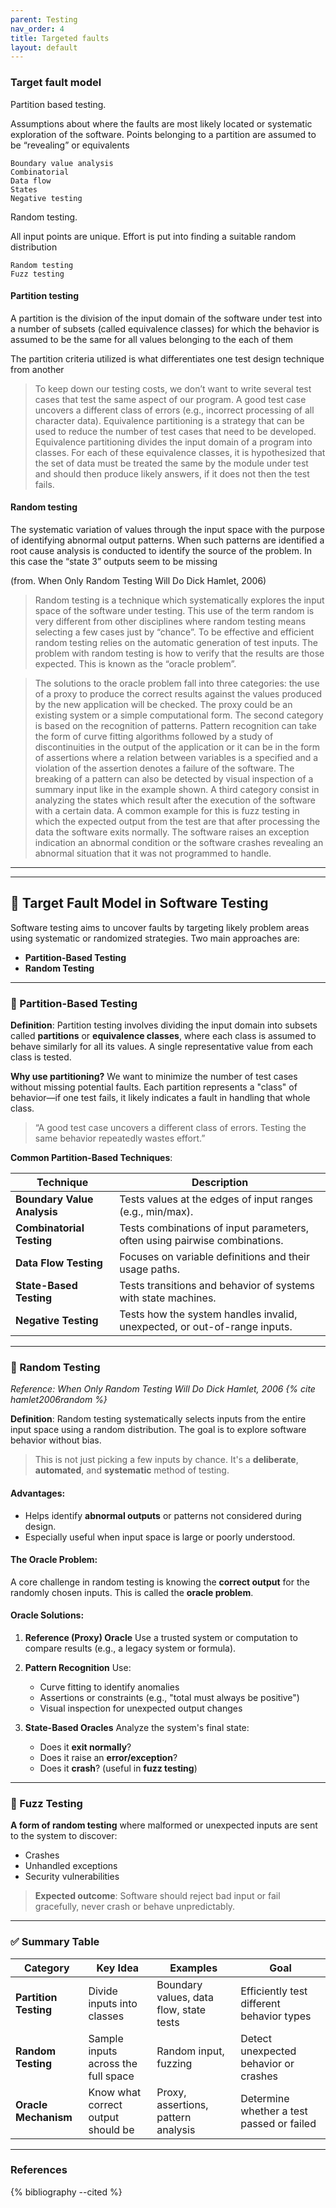 ```yaml
---
parent: Testing
nav_order: 4
title: Targeted faults
layout: default
---
```



### Target fault model

Partition based testing. 

Assumptions about where the faults are most likely located or systematic exploration of the software. Points belonging to a partition are assumed to be “revealing” or equivalents

    Boundary value analysis
    Combinatorial
    Data flow
    States
    Negative testing

Random testing. 

All input points are unique. Effort is put into finding a suitable random distribution

    Random testing
    Fuzz testing

#### Partition testing

A partition is the division of the input domain of the software under test into a number of subsets (called equivalence classes) for which the behavior is assumed to be the same for all values belonging to the each of them

The partition criteria utilized is what differentiates one test design technique from another

> To keep down our testing costs, we don’t want to write several test cases that test the same aspect of our program. A good test case uncovers a different class of errors (e.g., incorrect processing of all character data). Equivalence partitioning is a strategy that can be used to reduce the number of test cases that need to be developed. Equivalence partitioning divides the input domain of a program into classes. For each of these equivalence classes, it is hypothesized that the set of data must be treated the same by the module under test and should then produce likely answers, if it does not then the test fails.

#### Random testing

The systematic variation of values through the input space with the purpose of identifying abnormal output patterns. 
When such patterns are identified a root cause analysis is conducted to identify the source of the problem. In this case the “state 3” outputs seem to be missing

(from. When Only Random Testing Will Do Dick Hamlet, 2006)

> Random testing is a technique which systematically explores the input space of the software under testing. This use of the term random is very different from other disciplines where random testing means selecting a few cases just by “chance”. To be effective and efficient random testing relies on the automatic generation of test inputs. The problem with random testing is how to verify that the results are those expected. This is known as the “oracle problem”.

> The solutions to the oracle problem fall into three categories: the use of a proxy to produce the correct results against the values produced by the new application will be checked. The proxy could be an existing system or a simple computational form. The second category is based on the recognition of patterns. Pattern recognition can take the form of curve fitting algorithms followed by a study of discontinuities in the output of the application or it can be in the form of assertions where a relation between variables is a specified and a violation of the assertion denotes a failure of the software. The breaking of a pattern can also be detected by visual inspection of a summary input like in the example shown. A third category consist in analyzing the states which result after the execution of the software with a certain data. A common example for this is fuzz testing in which the expected output from the test are that after processing the data the software exits normally. The software raises an exception indication an abnormal condition or the software crashes revealing an abnormal situation that it was not programmed to handle.


------------------------

------------------------

## 🎯 Target Fault Model in Software Testing

Software testing aims to uncover faults by targeting likely problem areas using systematic or randomized strategies. Two main approaches are:

* **Partition-Based Testing**
* **Random Testing**

---

### 🧩 Partition-Based Testing

**Definition**:
Partition testing involves dividing the input domain into subsets called **partitions** or **equivalence classes**, where each class is assumed to behave similarly for all its values. A single representative value from each class is tested.

**Why use partitioning?**
We want to minimize the number of test cases without missing potential faults. Each partition represents a "class" of behavior—if one test fails, it likely indicates a fault in handling that whole class.

> “A good test case uncovers a different class of errors. Testing the same behavior repeatedly wastes effort.”

**Common Partition-Based Techniques**:

| Technique                   | Description                                                                |
| --------------------------- | -------------------------------------------------------------------------- |
| **Boundary Value Analysis** | Tests values at the edges of input ranges (e.g., min/max).                 |
| **Combinatorial Testing**   | Tests combinations of input parameters, often using pairwise combinations. |
| **Data Flow Testing**       | Focuses on variable definitions and their usage paths.                     |
| **State-Based Testing**     | Tests transitions and behavior of systems with state machines.             |
| **Negative Testing**        | Tests how the system handles invalid, unexpected, or out-of-range inputs.  |

---

### 🎲 Random Testing

_Reference: When Only Random Testing Will Do Dick Hamlet, 2006 {% cite hamlet2006random %}_

**Definition**:
Random testing systematically selects inputs from the entire input space using a random distribution. The goal is to explore software behavior without bias.

> This is not just picking a few inputs by chance. It's a **deliberate**, **automated**, and **systematic** method of testing.

#### Advantages:

* Helps identify **abnormal outputs** or patterns not considered during design.
* Especially useful when input space is large or poorly understood.

#### The Oracle Problem:

A core challenge in random testing is knowing the **correct output** for the randomly chosen inputs. This is called the **oracle problem**.

#### Oracle Solutions:

1. **Reference (Proxy) Oracle**
   Use a trusted system or computation to compare results (e.g., a legacy system or formula).

2. **Pattern Recognition**
   Use:

   * Curve fitting to identify anomalies
   * Assertions or constraints (e.g., "total must always be positive")
   * Visual inspection for unexpected output changes

3. **State-Based Oracles**
   Analyze the system's final state:

   * Does it **exit normally**?
   * Does it raise an **error/exception**?
   * Does it **crash**? (useful in **fuzz testing**)

---

### 🧪 Fuzz Testing

**A form of random testing** where malformed or unexpected inputs are sent to the system to discover:

* Crashes
* Unhandled exceptions
* Security vulnerabilities

> **Expected outcome**: Software should reject bad input or fail gracefully, never crash or behave unpredictably.

---

### ✅ Summary Table

| Category              | Key Idea                            | Examples                                | Goal                                      |
| --------------------- | ----------------------------------- | --------------------------------------- | ----------------------------------------- |
| **Partition Testing** | Divide inputs into classes          | Boundary values, data flow, state tests | Efficiently test different behavior types |
| **Random Testing**    | Sample inputs across the full space | Random input, fuzzing                   | Detect unexpected behavior or crashes     |
| **Oracle Mechanism**  | Know what correct output should be  | Proxy, assertions, pattern analysis     | Determine whether a test passed or failed |

---

### References

{% bibliography --cited %}